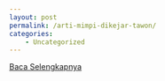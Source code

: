 ```yaml
---
layout: post
permalink: /arti-mimpi-dikejar-tawon/
categories:
    - Uncategorized
---
```


[Baca Selengkapnya](/10)